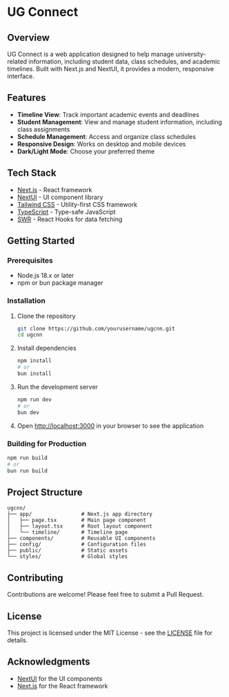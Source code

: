 # UG Connect

## Overview

UG Connect is a web application designed to help manage university-related information, including student data, class schedules, and academic timelines. Built with Next.js and NextUI, it provides a modern, responsive interface.

## Features

- **Timeline View**: Track important academic events and deadlines
- **Student Management**: View and manage student information, including class assignments
- **Schedule Management**: Access and organize class schedules
- **Responsive Design**: Works on desktop and mobile devices
- **Dark/Light Mode**: Choose your preferred theme

## Tech Stack

- [Next.js](https://nextjs.org/) - React framework
- [NextUI](https://nextui.org/) - UI component library
- [Tailwind CSS](https://tailwindcss.com/) - Utility-first CSS framework
- [TypeScript](https://www.typescriptlang.org/) - Type-safe JavaScript
- [SWR](https://swr.vercel.app/) - React Hooks for data fetching

## Getting Started

### Prerequisites

- Node.js 18.x or later
- npm or bun package manager

### Installation

1. Clone the repository

   ```bash
   git clone https://github.com/yourusername/ugcnn.git
   cd ugcnn
   ```

2. Install dependencies

   ```bash
   npm install
   # or
   bun install
   ```

3. Run the development server

   ```bash
   npm run dev
   # or
   bun dev
   ```

4. Open [http://localhost:3000](http://localhost:3000) in your browser to see the application

### Building for Production

```bash
npm run build
# or
bun run build
```

## Project Structure

```
ugcnn/
├── app/                # Next.js app directory
│   ├── page.tsx        # Main page component
│   ├── layout.tsx      # Root layout component
│   └── timeline/       # Timeline page
├── components/         # Reusable UI components
├── config/             # Configuration files
├── public/             # Static assets
└── styles/             # Global styles
```

## Contributing

Contributions are welcome! Please feel free to submit a Pull Request.

## License

This project is licensed under the MIT License - see the [LICENSE](LICENSE) file for details.

## Acknowledgments

- [NextUI](https://nextui.org/) for the UI components
- [Next.js](https://nextjs.org/) for the React framework
